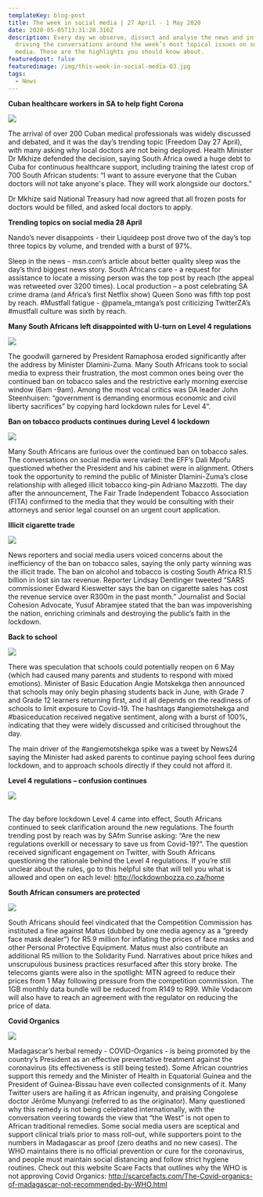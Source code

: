 ```yaml
---
templateKey: blog-post
title: The week in social media | 27 April - 1 May 2020
date: 2020-05-05T13:31:20.316Z
description: Every day we observe, dissect and analyse the news and information
  driving the conversations around the week’s most topical issues on social
  media. These are the highlights you should know about.
featuredpost: false
featuredimage: /img/this-week-in-social-media-03.jpg
tags:
  - News
---
```

**Cuban healthcare workers in SA to help fight Corona** 

![](/img/cuban-dr.png)

The arrival of over 200 Cuban medical professionals was widely discussed and debated, and it was the day’s trending topic (Freedom Day 27 April), with many asking why local doctors are not being deployed. Health Minister Dr Mkhize defended the decision, saying South Africa owed a huge debt to Cuba for continuous healthcare support, including training the latest crop of 700 South African students: “I want to assure everyone that the Cuban doctors will not take anyone's place. They will work alongside our doctors.”

Dr Mkhize said National Treasury had now agreed that all frozen posts for doctors would be filled, and asked local doctors to apply.

**Trending topics on social media 28 April**

Nando’s never disappoints - their Liquideep post drove two of the day’s top three topics by volume, and trended with a burst of 97%.

Sleep in the news - msn.com’s article about better quality sleep was the day’s third biggest news story. South Africans care - a request for assistance to locate a missing person was the top post by reach (the appeal was retweeted over 3200 times).  Local production – a post celebrating SA crime drama (and Africa’s first Netflix show) Queen Sono was fifth top post by reach. #Mustfall fatigue - @pamela_mtanga’s post criticizing TwitterZA’s #mustfall culture was sixth by reach.

**Many South Africans left disappointed with U-turn on Level 4 regulations**

![](/img/uturn.png)

The goodwill garnered by President Ramaphosa eroded significantly after the address by Minister Dlamini-Zuma. Many South Africans took to social media to express their frustration, the most common ones being over the continued ban on tobacco sales and the restrictive early morning exercise window (6am -9am). Among the most vocal critics was DA leader John Steenhuisen: “government is demanding enormous economic and civil liberty sacrifices” by copying hard lockdown rules for Level 4”. 

**Ban on tobacco products continues during Level 4 lockdown**

![](/img/tobacco-ban.png)

Many South Africans are furious over the continued ban on tobacco sales. The conversations on social media were varied: the EFF’s Dali Mpofu questioned whether the President and his cabinet were in alignment.  Others took the opportunity to remind the public of Minister Dlamini-Zuma’s close relationship with alleged illicit tobacco king-pin Adriano Mazzotti. The day after the announcement, The Fair Trade Independent Tobacco Association (FITA) confirmed to the media that they would be consulting with their attorneys and senior legal counsel on an urgent court application.

**Illicit cigarette trade**

![](/img/iilicit-cigs.png)

News reporters and social media users voiced concerns about the inefficiency of the ban on tobacco sales, saying the only party winning was the illicit trade. The ban on alcohol and tobacco is costing South Africa R1.5 billion in lost sin tax revenue. Reporter Lindsay Dentlinger tweeted “SARS commissioner Edward Kieswetter says the ban on cigarette sales has cost the revenue service over R300m in the past month.” Journalist and Social Cohesion Advocate, Yusuf Abramjee stated that the ban was impoverishing the nation, enriching criminals and destroying the public’s faith in the lockdown. 

**Back to school**

![](/img/back-to-school.png)

There was speculation that schools could potentially reopen on 6 May (which had caused many parents and students to respond with mixed emotions). Minister of Basic Education Angie Motskekga then announced that schools may only begin phasing students back in June, with Grade 7 and Grade 12 learners returning first, and it all depends on the readiness of schools to limit exposure to Covid-19. The hashtags #angiemotshekga and #basiceducation received negative sentiment, along with a burst of 100%, indicating that they were widely discussed and criticised throughout the day.

The main driver of the #angiemotshekga spike was a tweet by News24 saying the Minister had asked parents to continue paying school fees during lockdown, and to approach schools directly if they could not afford it.

**Level 4 regulations – confusion continues**

![](/img/lock-down-reg.png)

\
The day before lockdown Level 4 came into effect, South Africans continued to seek clarification around the new regulations. The fourth trending post by reach was by SAfm Sunrise asking: “Are the new regulations overkill or necessary to save us from Covid-19?”. The question received significant engagement on Twitter, with South Africans questioning the rationale behind the Level 4 regulations.  If you’re still unclear about the rules, go to this helpful site that will tell you what is allowed and open on each level: http://lockdownbozza.co.za/home

**South African consumers are protected**

![](/img/consum-protection.png)

South Africans should feel vindicated that the Competition Commission has instituted a fine against Matus (dubbed by one media agency as a “greedy face mask dealer”) for R5.9 million for inflating the prices of face masks and other Personal Protective Equipment. Matus must also contribute an additional R5 million to the Solidarity Fund.  Narratives about price hikes and unscrupulous business practices resurfaced after this story broke. The telecoms giants were also in the spotlight: MTN agreed to reduce their prices from 1 May following pressure from the competition commission. The 1GB monthly data bundle will be reduced from R149 to R99. While Vodacom will also have to reach an agreement with the regulator on reducing the price of data.

**Covid Organics**

![](/img/madagascar.png)

Madagascar’s herbal remedy - COVID-Organics - is being promoted by the country’s President as an effective preventative treatment against the coronavirus (its effectiveness is still being tested). Some African countries support this remedy and the Minister of Health in Equatorial Guinea and the President of Guinea-Bissau have even collected consignments of it. Many Twitter users are hailing it as African ingenuity, and praising Congolese doctor Jérôme Munyangi (referred to as the originator). Many questioned why this remedy is not being celebrated internationally, with the conversation veering towards the view that “the West” is not open to African traditional remedies. 
Some social media users are sceptical and support clinical trials prior to mass roll-out, while supporters point to the numbers in Madagascar as proof (zero deaths and no new cases). The WHO maintains there is no official prevention or cure for the coronavirus, and people must maintain social distancing and follow strict hygiene routines. Check out this website Scare Facts that outlines why the WHO is not approving Covid Organics: http://scarcefacts.com/The-Covid-organics-of-madagascar-not-recommended-by-WHO.html